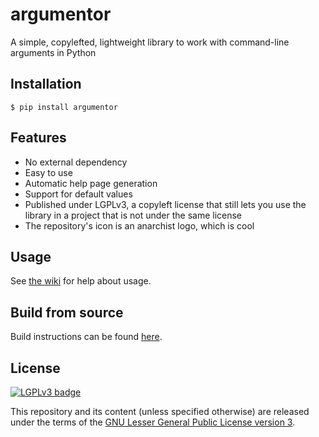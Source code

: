 # argumentor

A simple, copylefted, lightweight library to work with command-line arguments in Python

## Installation

```shell
$ pip install argumentor
```

## Features

- No external dependency
- Easy to use
- Automatic help page generation
- Support for default values
- Published under LGPLv3, a copyleft license that still lets you use the library in a project that is not under the same license
- The repository's icon is an anarchist logo, which is cool

## Usage

See [the wiki](https://codeberg.org/twann/python-argumentor/wiki) for help about usage.

## Build from source

Build instructions can be found [here](https://codeberg.org/twann/python-argumentor/src/branch/main/BUILDING.md).

## License

[![LGPLv3 badge](https://www.gnu.org/graphics/lgplv3-147x51.png)](https://codeberg.org/twann/python-argumentor/src/branch/main/LICENSE)

This repository and its content (unless specified otherwise) are released under the terms of the [GNU Lesser General Public License version 3](https://codeberg.org/twann/python-argumentor/src/branch/main/LICENSE).
